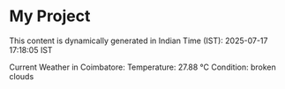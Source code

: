 # My Project

This content is dynamically generated in Indian Time (IST): 2025-07-17 17:18:05 IST


Current Weather in Coimbatore:
Temperature: 27.88 °C
Condition: broken clouds
